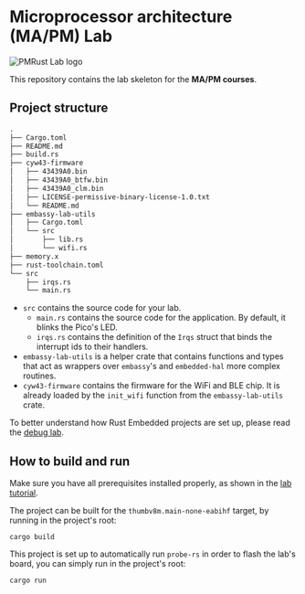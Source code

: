 # Microprocessor architecture (MA/PM) Lab

![PMRust Lab logo](https://gitlab.cs.pub.ro/pmrust/pmrust.pages.upb.ro/-/raw/main/website/static/img/logo.svg?ref_type=heads)

This repository contains the lab skeleton for the **MA/PM courses**.

## Project structure

```txt
.
├── Cargo.toml
├── README.md
├── build.rs
├── cyw43-firmware
│   ├── 43439A0.bin
│   ├── 43439A0_btfw.bin
│   ├── 43439A0_clm.bin
│   ├── LICENSE-permissive-binary-license-1.0.txt
│   └── README.md
├── embassy-lab-utils
│   ├── Cargo.toml
│   └── src
│       ├── lib.rs
│       └── wifi.rs
├── memory.x
├── rust-toolchain.toml
└── src
    ├── irqs.rs
    └── main.rs
```

- `src` contains the source code for your lab.
    - `main.rs` contains the source code for the application. By default, it blinks the Pico's LED.
    - `irqs.rs` contains the definition of the `Irqs` struct that binds the interrupt ids to their handlers.
- `embassy-lab-utils` is a helper crate that contains functions and types that act as wrappers over `embassy`'s
and `embedded-hal` more complex routines.
- `cyw43-firmware` contains the firmware for the WiFi and BLE chip. It is already loaded by the `init_wifi` function
from the `embassy-lab-utils` crate.

To better understand how Rust Embedded projects are set up, please read the [debug lab](https://pmrust.pages.upb.ro/docs/acs_cc/lab/01).

## How to build and run

Make sure you have all prerequisites installed properly, as shown in the [lab tutorial](https://pmrust.pages.upb.ro/docs/acs_cc/tutorials/embassy).

The project can be built for the `thumbv8m.main-none-eabihf` target, by running in the project's root:

```shell
cargo build
```

This project is set up to automatically run `probe-rs` in order to flash the lab's board, you can simply run in the project's root:

```shell
cargo run
```
